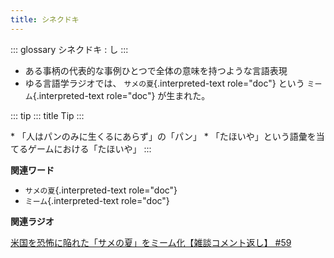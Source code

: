```yaml
---
title: シネクドキ
---
```


::: glossary
シネクドキ : し
:::

-   ある事柄の代表的な事例ひとつで全体の意味を持つような言語表現
-   ゆる言語学ラジオでは、 `サメの夏`{.interpreted-text role="doc"}
    という `ミーム`{.interpreted-text role="doc"} が生まれた。

::: tip
::: title
Tip
:::

\* 「人はパンのみに生くるにあらず」の「パン」 \*
「たほいや」という語彙を当てるゲームにおける「たほいや」
:::

**関連ワード**

-   `サメの夏`{.interpreted-text role="doc"}
-   `ミーム`{.interpreted-text role="doc"}

**関連ラジオ**

[米国を恐怖に陥れた「サメの夏」をミーム化【雑談コメント返し】
#59](https://www.youtube.com/watch?v=EtXBKIMqSUY)
